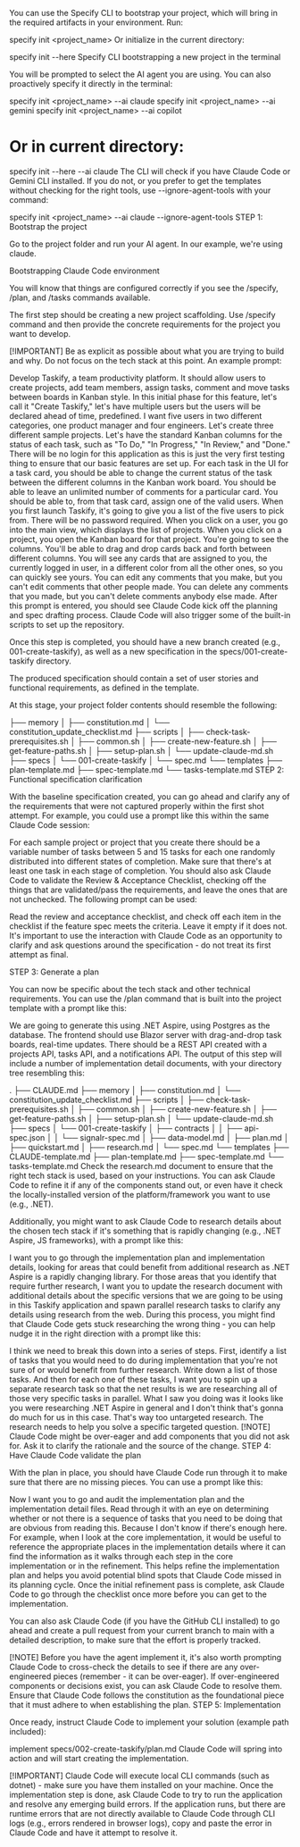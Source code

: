 You can use the Specify CLI to bootstrap your project, which will bring in the required artifacts in your environment. Run:

specify init <project_name>
Or initialize in the current directory:

specify init --here
Specify CLI bootstrapping a new project in the terminal

You will be prompted to select the AI agent you are using. You can also proactively specify it directly in the terminal:

specify init <project_name> --ai claude
specify init <project_name> --ai gemini
specify init <project_name> --ai copilot

# Or in current directory:

specify init --here --ai claude
The CLI will check if you have Claude Code or Gemini CLI installed. If you do not, or you prefer to get the templates without checking for the right tools, use --ignore-agent-tools with your command:

specify init <project_name> --ai claude --ignore-agent-tools
STEP 1: Bootstrap the project

Go to the project folder and run your AI agent. In our example, we're using claude.

Bootstrapping Claude Code environment

You will know that things are configured correctly if you see the /specify, /plan, and /tasks commands available.

The first step should be creating a new project scaffolding. Use /specify command and then provide the concrete requirements for the project you want to develop.

[!IMPORTANT] Be as explicit as possible about what you are trying to build and why. Do not focus on the tech stack at this point.
An example prompt:

Develop Taskify, a team productivity platform. It should allow users to create projects, add team members,
assign tasks, comment and move tasks between boards in Kanban style. In this initial phase for this feature,
let's call it "Create Taskify," let's have multiple users but the users will be declared ahead of time, predefined.
I want five users in two different categories, one product manager and four engineers. Let's create three
different sample projects. Let's have the standard Kanban columns for the status of each task, such as "To Do,"
"In Progress," "In Review," and "Done." There will be no login for this application as this is just the very
first testing thing to ensure that our basic features are set up. For each task in the UI for a task card,
you should be able to change the current status of the task between the different columns in the Kanban work board.
You should be able to leave an unlimited number of comments for a particular card. You should be able to, from that task
card, assign one of the valid users. When you first launch Taskify, it's going to give you a list of the five users to pick
from. There will be no password required. When you click on a user, you go into the main view, which displays the list of
projects. When you click on a project, you open the Kanban board for that project. You're going to see the columns.
You'll be able to drag and drop cards back and forth between different columns. You will see any cards that are
assigned to you, the currently logged in user, in a different color from all the other ones, so you can quickly
see yours. You can edit any comments that you make, but you can't edit comments that other people made. You can
delete any comments that you made, but you can't delete comments anybody else made.
After this prompt is entered, you should see Claude Code kick off the planning and spec drafting process. Claude Code will also trigger some of the built-in scripts to set up the repository.

Once this step is completed, you should have a new branch created (e.g., 001-create-taskify), as well as a new specification in the specs/001-create-taskify directory.

The produced specification should contain a set of user stories and functional requirements, as defined in the template.

At this stage, your project folder contents should resemble the following:

├── memory
│ ├── constitution.md
│ └── constitution_update_checklist.md
├── scripts
│ ├── check-task-prerequisites.sh
│ ├── common.sh
│ ├── create-new-feature.sh
│ ├── get-feature-paths.sh
│ ├── setup-plan.sh
│ └── update-claude-md.sh
├── specs
│ └── 001-create-taskify
│ └── spec.md
└── templates
├── plan-template.md
├── spec-template.md
└── tasks-template.md
STEP 2: Functional specification clarification

With the baseline specification created, you can go ahead and clarify any of the requirements that were not captured properly within the first shot attempt. For example, you could use a prompt like this within the same Claude Code session:

For each sample project or project that you create there should be a variable number of tasks between 5 and 15
tasks for each one randomly distributed into different states of completion. Make sure that there's at least
one task in each stage of completion.
You should also ask Claude Code to validate the Review & Acceptance Checklist, checking off the things that are validated/pass the requirements, and leave the ones that are not unchecked. The following prompt can be used:

Read the review and acceptance checklist, and check off each item in the checklist if the feature spec meets the criteria. Leave it empty if it does not.
It's important to use the interaction with Claude Code as an opportunity to clarify and ask questions around the specification - do not treat its first attempt as final.

STEP 3: Generate a plan

You can now be specific about the tech stack and other technical requirements. You can use the /plan command that is built into the project template with a prompt like this:

We are going to generate this using .NET Aspire, using Postgres as the database. The frontend should use
Blazor server with drag-and-drop task boards, real-time updates. There should be a REST API created with a projects API,
tasks API, and a notifications API.
The output of this step will include a number of implementation detail documents, with your directory tree resembling this:

.
├── CLAUDE.md
├── memory
│ ├── constitution.md
│ └── constitution_update_checklist.md
├── scripts
│ ├── check-task-prerequisites.sh
│ ├── common.sh
│ ├── create-new-feature.sh
│ ├── get-feature-paths.sh
│ ├── setup-plan.sh
│ └── update-claude-md.sh
├── specs
│ └── 001-create-taskify
│ ├── contracts
│ │ ├── api-spec.json
│ │ └── signalr-spec.md
│ ├── data-model.md
│ ├── plan.md
│ ├── quickstart.md
│ ├── research.md
│ └── spec.md
└── templates
├── CLAUDE-template.md
├── plan-template.md
├── spec-template.md
└── tasks-template.md
Check the research.md document to ensure that the right tech stack is used, based on your instructions. You can ask Claude Code to refine it if any of the components stand out, or even have it check the locally-installed version of the platform/framework you want to use (e.g., .NET).

Additionally, you might want to ask Claude Code to research details about the chosen tech stack if it's something that is rapidly changing (e.g., .NET Aspire, JS frameworks), with a prompt like this:

I want you to go through the implementation plan and implementation details, looking for areas that could
benefit from additional research as .NET Aspire is a rapidly changing library. For those areas that you identify that
require further research, I want you to update the research document with additional details about the specific
versions that we are going to be using in this Taskify application and spawn parallel research tasks to clarify
any details using research from the web.
During this process, you might find that Claude Code gets stuck researching the wrong thing - you can help nudge it in the right direction with a prompt like this:

I think we need to break this down into a series of steps. First, identify a list of tasks
that you would need to do during implementation that you're not sure of or would benefit
from further research. Write down a list of those tasks. And then for each one of these tasks,
I want you to spin up a separate research task so that the net results is we are researching
all of those very specific tasks in parallel. What I saw you doing was it looks like you were
researching .NET Aspire in general and I don't think that's gonna do much for us in this case.
That's way too untargeted research. The research needs to help you solve a specific targeted question.
[!NOTE] Claude Code might be over-eager and add components that you did not ask for. Ask it to clarify the rationale and the source of the change.
STEP 4: Have Claude Code validate the plan

With the plan in place, you should have Claude Code run through it to make sure that there are no missing pieces. You can use a prompt like this:

Now I want you to go and audit the implementation plan and the implementation detail files.
Read through it with an eye on determining whether or not there is a sequence of tasks that you need
to be doing that are obvious from reading this. Because I don't know if there's enough here. For example,
when I look at the core implementation, it would be useful to reference the appropriate places in the implementation
details where it can find the information as it walks through each step in the core implementation or in the refinement.
This helps refine the implementation plan and helps you avoid potential blind spots that Claude Code missed in its planning cycle. Once the initial refinement pass is complete, ask Claude Code to go through the checklist once more before you can get to the implementation.

You can also ask Claude Code (if you have the GitHub CLI installed) to go ahead and create a pull request from your current branch to main with a detailed description, to make sure that the effort is properly tracked.

[!NOTE] Before you have the agent implement it, it's also worth prompting Claude Code to cross-check the details to see if there are any over-engineered pieces (remember - it can be over-eager). If over-engineered components or decisions exist, you can ask Claude Code to resolve them. Ensure that Claude Code follows the constitution as the foundational piece that it must adhere to when establishing the plan.
STEP 5: Implementation

Once ready, instruct Claude Code to implement your solution (example path included):

implement specs/002-create-taskify/plan.md
Claude Code will spring into action and will start creating the implementation.

[!IMPORTANT] Claude Code will execute local CLI commands (such as dotnet) - make sure you have them installed on your machine.
Once the implementation step is done, ask Claude Code to try to run the application and resolve any emerging build errors. If the application runs, but there are runtime errors that are not directly available to Claude Code through CLI logs (e.g., errors rendered in browser logs), copy and paste the error in Claude Code and have it attempt to resolve it.
